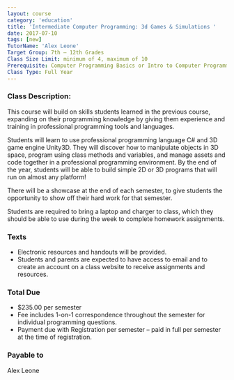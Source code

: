 ```yaml
---
layout: course
category: 'education'
title: 'Intermediate Computer Programming: 3d Games & Simulations '
date: 2017-07-10
tags: [new]
TutorName: 'Alex Leone'
Target Group: 7th – 12th Grades
Class Size Limit: minimum of 4, maximum of 10
Prerequisite: Computer Programming Basics or Intro to Computer ProgrammingClass Type: Full Year
---
```


### Class Description:
This course will build on skills students learned in the previous course, expanding on their programming knowledge by giving them experience and training in professional programming tools and languages.Students will learn to use professional programming language C# and 3D game engine Unity3D. They will discover how to manipulate objects in 3D space, program using class methods and variables, and manage assets and code together in a professional programming environment. By the end of the year, students will be able to build simple 2D or 3D programs that will run on almost any platform!There will be a showcase at the end of each semester, to give students the opportunity to show off their hard work for that semester.Students are required to bring a laptop and charger to class, which they should be able to use during the week to complete homework assignments.
### Texts
* Electronic resources and handouts will be provided.* Students and parents are expected to have access to email and to create an account on a class website to receive assignments and resources.
### Total Due
* $235.00 per semester* Fee includes 1-on-1 correspondence throughout the semester for individual programming questions.* Payment due with Registration per semester – paid in full per semester at the time of registration.
### Payable to
 Alex Leone
